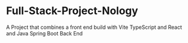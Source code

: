 # Full-Stack-Project-Nology
A Project that combines a front end build with Vite TypeScript and React and Java Spring Boot Back End
